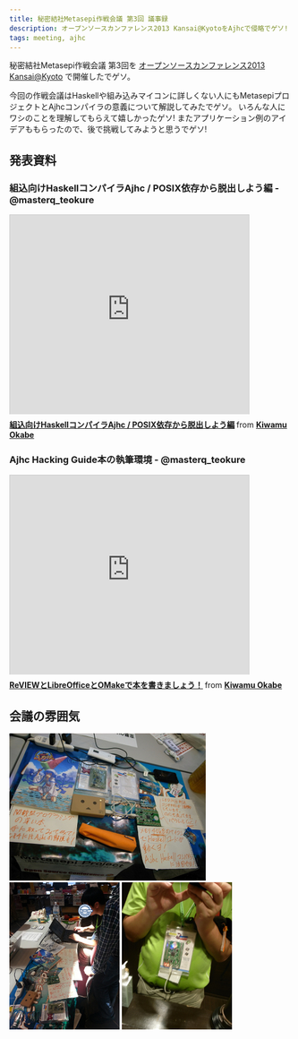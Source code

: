 ```yaml
---
title: 秘密結社Metasepi作戦会議 第3回 議事録
description: オープンソースカンファレンス2013 Kansai@KyotoをAjhcで侵略でゲソ!
tags: meeting, ajhc
---
```


秘密結社Metasepi作戦会議 第3回を
[オープンソースカンファレンス2013 Kansai@Kyoto](https://www.ospn.jp/osc2013-kyoto/)
で開催したでゲソ。

今回の作戦会議はHaskellや組み込みマイコンに詳しくない人にもMetasepiプロジェクトとAjhcコンパイラの意義について解説してみたでゲソ。
いろんな人にワシのことを理解してもらえて嬉しかったゲソ!
またアプリケーション例のアイデアももらったので、後で挑戦してみようと思うでゲソ!

## 発表資料

### 組込向けHaskellコンパイラAjhc / POSIX依存から脱出しよう編 - @masterq_teokure

<iframe src="http://www.slideshare.net/slideshow/embed_code/24806018" width="427" height="356" frameborder="0" marginwidth="0" marginheight="0" scrolling="no" style="border:1px solid #CCC;border-width:1px 1px 0;margin-bottom:5px" allowfullscreen webkitallowfullscreen mozallowfullscreen> </iframe> <div style="margin-bottom:5px"> <strong> <a href="http://www.slideshare.net/master_q/20130802-osc-kyotoajhc" title="組込向けHaskellコンパイラAjhc / POSIX依存から脱出しよう編" target="_blank">組込向けHaskellコンパイラAjhc / POSIX依存から脱出しよう編</a> </strong> from <strong><a href="http://www.slideshare.net/master_q" target="_blank">Kiwamu Okabe</a></strong> </div>

### Ajhc Hacking Guide本の執筆環境 - @masterq_teokure

<iframe src="http://www.slideshare.net/slideshow/embed_code/24833172" width="427" height="356" frameborder="0" marginwidth="0" marginheight="0" scrolling="no" style="border:1px solid #CCC;border-width:1px 1px 0;margin-bottom:5px" allowfullscreen webkitallowfullscreen mozallowfullscreen> </iframe> <div style="margin-bottom:5px"> <strong> <a href="http://www.slideshare.net/master_q/reviewlibreofficeomake" title="ReVIEWとLibreOfficeとOMakeで本を書きましょう！" target="_blank">ReVIEWとLibreOfficeとOMakeで本を書きましょう！</a> </strong> from <strong><a href="http://www.slideshare.net/master_q" target="_blank">Kiwamu Okabe</a></strong> </div>

## 会議の雰囲気

![](/img/20130804-desk.jpg)
![](/img/20130804-hack.jpg)
![](/img/20130804-drop.jpg)
